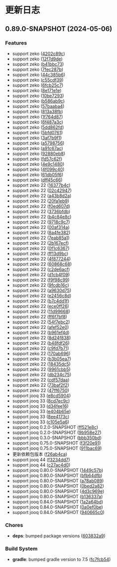 # 更新日志

## 0.89.0-SNAPSHOT (2024-05-06)

### Features

- support zeko ([4202c89c](https://github.com/ymind/rsql/commit/4202c89c11b0a77951c84de10f974970ec12c777))
- support zeko ([12f7d9de](https://github.com/ymind/rsql/commit/12f7d9dec223ea872711aa42dab34e3dc059e717))
- support zeko ([b41bbc73](https://github.com/ymind/rsql/commit/b41bbc7355fe381e5bddb90f36eb17f774a0a5e6))
- support zeko ([7fec287b](https://github.com/ymind/rsql/commit/7fec287b0055cbc30c5f5a10feac985bfbb87441))
- support zeko ([44c385b6](https://github.com/ymind/rsql/commit/44c385b665c320865f20ba84951fd3fc2beff75f))
- support zeko ([c55cdf39](https://github.com/ymind/rsql/commit/c55cdf391fa0be0c5dc83756a65ef17c5ffbae34))
- support zeko ([6fcb25c7](https://github.com/ymind/rsql/commit/6fcb25c7748a4fdf03574c7072981ee8b9d581e3))
- support zeko ([8e171e1e](https://github.com/ymind/rsql/commit/8e171e1e5ac5499e2afc27be519396f3a163e5f9))
- support zeko ([10be7293](https://github.com/ymind/rsql/commit/10be7293b16e862b28bb091bfcb89dea06ba64d6))
- support zeko ([b586ab9c](https://github.com/ymind/rsql/commit/b586ab9ced7c7ef3fc08bfb2255c92126e6ad828))
- support zeko ([57baaba4](https://github.com/ymind/rsql/commit/57baaba4ae45e4f2adc85ea9a85be63caa8825a3))
- support zeko ([813a38fb](https://github.com/ymind/rsql/commit/813a38fbaa7f58f88f599127893489b9dfeda062))
- support zeko ([1f764d87](https://github.com/ymind/rsql/commit/1f764d871b6714f9a17498f51a8bb0df634e75aa))
- support zeko ([6f487a3c](https://github.com/ymind/rsql/commit/6f487a3c9fed766f994c43dd170bbe890496bd02))
- support zeko ([5dd862fd](https://github.com/ymind/rsql/commit/5dd862fd2ca59245b4e22e9ef5521869a10d8e7d))
- support zeko ([5bfd0761](https://github.com/ymind/rsql/commit/5bfd0761c047030c4b9ab992cffa68d1f1695c18))
- support zeko ([3af7b9f1](https://github.com/ymind/rsql/commit/3af7b9f124563fc6bdac6147040fc4fa93ca0b57))
- support zeko ([a5798756](https://github.com/ymind/rsql/commit/a5798756f5284f229a391c95af12b2c2c9968bf5))
- support zeko ([a91c67ac](https://github.com/ymind/rsql/commit/a91c67ac7382364a878a322ca8b81417b71b6334))
- support zeko ([92880eb8](https://github.com/ymind/rsql/commit/92880eb8cc289a6c3c4d7842eb7d1b733923810a))
- support zeko ([fd57c62f](https://github.com/ymind/rsql/commit/fd57c62f63220223e7c013ddf42c7bcdd37efd90))
- support zeko ([4e9c1480](https://github.com/ymind/rsql/commit/4e9c14801d8aae977691964c5b0f493047395440))
- support zeko ([4f099c40](https://github.com/ymind/rsql/commit/4f099c40a1d7e41bb13fd8830a5c4ec0e1ee1071))
- support zeko ([61db05f6](https://github.com/ymind/rsql/commit/61db05f6c7b55e4dd6095875ed9b7dce687d90d3))
- support zeko ([dff45c66](https://github.com/ymind/rsql/commit/dff45c666fa396980ecd3dba5a42317027ca5b68))
- support zeko 22 ([16377b4c](https://github.com/ymind/rsql/commit/16377b4cef7b5992c99a34750e2922a1596244d5))
- support zeko 22 ([02c42947](https://github.com/ymind/rsql/commit/02c4294761db3e8d9f70f3fbf0168c6effb8086c))
- support zeko 22 ([a43b8d2a](https://github.com/ymind/rsql/commit/a43b8d2a1ad836d520d91cc5f006117aa0ab3873))
- support zeko 22 ([20fa1eb9](https://github.com/ymind/rsql/commit/20fa1eb9663818aec199a4eb42db483a793d8a55))
- support zeko 22 ([f0ed607d](https://github.com/ymind/rsql/commit/f0ed607de5e825ba7d731e90228c61a9b793a169))
- support zeko 22 ([3736bfdb](https://github.com/ymind/rsql/commit/3736bfdb55f5669ae02d15ce1d965548bf475ddb))
- support zeko 22 ([b4c84e8c](https://github.com/ymind/rsql/commit/b4c84e8cfdbf2052e6e8ae9e2d6cfe778b85d265))
- support zeko 22 ([9718c9c7](https://github.com/ymind/rsql/commit/9718c9c7cd9e00fd6059aa662a78b2347a4c924b))
- support zeko 22 ([00af314a](https://github.com/ymind/rsql/commit/00af314a89a94a748d77f7042be43ec4862e2c84))
- support zeko 22 ([8a4fe382](https://github.com/ymind/rsql/commit/8a4fe3821c1b85fcefd93f6ce58b577e6e55b49f))
- support zeko 22 ([7eab85a1](https://github.com/ymind/rsql/commit/7eab85a17c590d7325039d0de371f07958e982b1))
- support zeko 22 ([2b167ecf](https://github.com/ymind/rsql/commit/2b167ecf83b5bb3d2144782b0f620f39c0997296))
- support zeko 22 ([0f1c6367](https://github.com/ymind/rsql/commit/0f1c6367448aa0037f41dff2b177a17aa1915430))
- support zeko 22 ([ff13d9bc](https://github.com/ymind/rsql/commit/ff13d9bce17fcbc06c6e0b713d5e5a758789ef9e))
- support zeko 22 ([4f877244](https://github.com/ymind/rsql/commit/4f87724479fff1df76403771bc164ae5713fd400))
- support zeko 22 ([60868c68](https://github.com/ymind/rsql/commit/60868c6850a719997ac2af49e801fed8ea9e9e0e))
- support zeko 22 ([c2de6acf](https://github.com/ymind/rsql/commit/c2de6acf7b9833d39c51571d787bb26756d4ef21))
- support zeko 22 ([d1cb4f09](https://github.com/ymind/rsql/commit/d1cb4f09d5e00646974b8128a00593622377828f))
- support zeko 22 ([f9f98c99](https://github.com/ymind/rsql/commit/f9f98c99fd7fca0f5baa36444fbf0526ccccbbcb))
- support zeko 22 ([9fcdb16c](https://github.com/ymind/rsql/commit/9fcdb16c5315a0ed37bfdcb96bb8513c56c0a4b9))
- support zeko 22 ([a9630d75](https://github.com/ymind/rsql/commit/a9630d7553c6a16e207370e800a33756a655f4bd))
- support zeko 22 ([e2456c8d](https://github.com/ymind/rsql/commit/e2456c8d530aa6b82d721afb14cabbc92c371214))
- support zeko 22 ([b7c4dd1f](https://github.com/ymind/rsql/commit/b7c4dd1f4182b7e942900accd53a5d0971ef6f01))
- support zeko 22 ([ece0ff26](https://github.com/ymind/rsql/commit/ece0ff261655cb4f8a7a6f1c73b6b87ee8bc0634))
- support zeko 22 ([11d99668](https://github.com/ymind/rsql/commit/11d99668da8a9fea4e50ac0a659d4222b7d32de4))
- support zeko 22 ([ff6f7bf8](https://github.com/ymind/rsql/commit/ff6f7bf89febd0c6c451ff85d95dfc229826b1c6))
- support zeko 22 ([54f7ebc2](https://github.com/ymind/rsql/commit/54f7ebc2862c3e9fa9b959ad8959284160d98453))
- support zeko 22 ([afef52e0](https://github.com/ymind/rsql/commit/afef52e0edfac3ac6d183d3298c59d5075b182e4))
- support zeko 22 ([b961ef4d](https://github.com/ymind/rsql/commit/b961ef4d50e9f13c1a3da4c123f1bec5c1eadd96))
- support zeko 22 ([8d24f838](https://github.com/ymind/rsql/commit/8d24f8387ce177486f03747c99ace98fceb7e4e0))
- support zeko 22 ([b48fdf26](https://github.com/ymind/rsql/commit/b48fdf26ba428b2a700f99702d0a81e32ba77ac7))
- support zeko 22 ([c9fd7b71](https://github.com/ymind/rsql/commit/c9fd7b71598dfe4f93cb7bf215da0090b08d7dc5))
- support zeko 22 ([170ab696](https://github.com/ymind/rsql/commit/170ab69627a3e6f7377a75e6975966d63fa2808f))
- support zeko 22 ([b3b05ea7](https://github.com/ymind/rsql/commit/b3b05ea7b44ba6edeab721cfe271aba3b4cdb613))
- support zeko 22 ([18435dc5](https://github.com/ymind/rsql/commit/18435dc5b97b36d6fd3c0fb4838a5c0c341e7002))
- support zeko 22 ([9961cbb5](https://github.com/ymind/rsql/commit/9961cbb5683e78a70c7b717b0cb8aa56c8c9f78f))
- support zeko 22 ([db234c75](https://github.com/ymind/rsql/commit/db234c7579ee5a1f87ed93e6a73e24f0a77063cd))
- support zeko 22 ([cdf57daa](https://github.com/ymind/rsql/commit/cdf57daa76569fefcbaf2c3e58a564aa6d8c9b91))
- support zeko 22 ([73baf2f2](https://github.com/ymind/rsql/commit/73baf2f29fa6096e6914484ca9aeb7ac2b272bf5))
- support zeko 22 ([47ff6750](https://github.com/ymind/rsql/commit/47ff6750b696243f60afaac16588a612ae52c4cb))
- support jooq 33 ([e8cd5904](https://github.com/ymind/rsql/commit/e8cd5904c858ff7e4f4ec9727e370210a6a83f61))
- support jooq 33 ([8cd7ec9c](https://github.com/ymind/rsql/commit/8cd7ec9c38e5db77a802c16496a675143a1c3984))
- support jooq 33 ([d34fee16](https://github.com/ymind/rsql/commit/d34fee160391eb5c87356790032741fb7a54ee6d))
- support jooq 33 ([e404b65e](https://github.com/ymind/rsql/commit/e404b65e6714615b6ce6d9e3744c7b2e434c62e7))
- support jooq 33 ([8ee4173c](https://github.com/ymind/rsql/commit/8ee4173c5c0613b6a15f292f05f9f9757be4e59c))
- support jooq 33 ([c105e5a6](https://github.com/ymind/rsql/commit/c105e5a65c0b15115ee455cd4199bd1434ac20c1))
- support jooq 0.2.0-SNAPSHOT ([ff521e8c](https://github.com/ymind/rsql/commit/ff521e8cd4c48dc9ab0febc96151fcdf3c10d944))
- support jooq 0.2.0-SNAPSHOT ([9b958e27](https://github.com/ymind/rsql/commit/9b958e27636cbf2b004b92483efad7c0d9bd73e6))
- support jooq 0.3.0-SNAPSHOT ([bbb350bd](https://github.com/ymind/rsql/commit/bbb350bdb52e31a7d7af79faea85c0a85dad8723))
- support jooq 0.75.0-SNAPSHOT ([f3f20e91](https://github.com/ymind/rsql/commit/f3f20e9110d6d62c0051bf7525382a0b80e5c0fc))
- support jooq 0.75.0-SNAPSHOT ([911bac69](https://github.com/ymind/rsql/commit/911bac69681c0c39208208bcb6f2a43ffffd6cef))
- 更新依赖包版本 ([f26ab4ca](https://github.com/ymind/rsql/commit/f26ab4ca3b84bda96e54166bed661125266f9de0))
- support jooq 44 ([f3234dd7](https://github.com/ymind/rsql/commit/f3234dd7ead194ddf531db96c5b2b0e2f153a82b))
- support jooq 44 ([c27ac4d0](https://github.com/ymind/rsql/commit/c27ac4d03938a104a2d9b9685e6463203acd04c0))
- support jooq 0.80.0-SNAPSHOT ([1449c57b](https://github.com/ymind/rsql/commit/1449c57b870135e9d6a6ff4ae5636166cbdb4fff))
- support jooq 0.80.0-SNAPSHOT ([bfb64dfb](https://github.com/ymind/rsql/commit/bfb64dfbe30110007f6f4cae46a711b88b5eb22e))
- support jooq 0.80.0-SNAPSHOT ([a78ab089](https://github.com/ymind/rsql/commit/a78ab089380a632849fb57349053defbefd080df))
- support jooq 0.80.0-SNAPSHOT ([0bed2a82](https://github.com/ymind/rsql/commit/0bed2a82a288b7d967b52843cee6f341e5eb903f))
- support jooq 0.80.0-SNAPSHOT ([4d3c969e](https://github.com/ymind/rsql/commit/4d3c969eac57688b8d3cc754bdfc4a0722761c24))
- support jooq 0.80.0-SNAPSHOT ([b136337a](https://github.com/ymind/rsql/commit/b136337a9a1310e5c65e5f49e4779ac3a8c14f84))
- support jooq 0.84.0-SNAPSHOT ([1a2a64bd](https://github.com/ymind/rsql/commit/1a2a64bd1a2c2de0a91c9b565e3278daed81a333))
- support jooq 0.84.0-SNAPSHOT ([0a0ef0be](https://github.com/ymind/rsql/commit/0a0ef0be0b089358a84967e493594303b822aa54))
- support jooq 0.84.0-SNAPSHOT ([940665c0](https://github.com/ymind/rsql/commit/940665c0b785806eca448ce19347afa761c61299))

### Chores

- **deps**: bumped package versions ([603832a9](https://github.com/ymind/rsql/commit/603832a9ef57f790a5a7cfcd73e74b2a10fda11e))

### Build System

- **gradle**: bumped gradle version to 7.5 ([fc7fcb54](https://github.com/ymind/rsql/commit/fc7fcb54e0c2e07ac8f79a0f87e1cc6fd7bda350))

